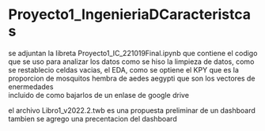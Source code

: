 # Proyecto1_IngenieriaDCaracteristcas

se adjuntan la libreta Proyecto1_IC_221019Final.ipynb
que contiene el codigo que se uso para analizar los datos 
como se hiso la limpieza de datos, como se restablecio celdas vacias, el EDA, como se optiene el KPY que es la proporcion de mosquitos hembra de aedes aegypti que son los vectores de enermedades   
incluido  de como bajarlos de un enlase de google drive

el archivo Libro1_v2022.2.twb es una propuesta preliminar de un dashboard
tambien se agrego una precentacion del dashboard
